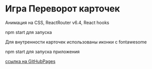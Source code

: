 # Игра Переворот карточек

Анимация на CSS, ReactRouter v6.4, React hooks

npm start для запуска

Для внутренности карточек использованы иконки с fontawesome

npm start для запуска приложения

[ссылка на GitHubPages](https://romanmotoshin.github.io/portfolio/Flipcards/)
